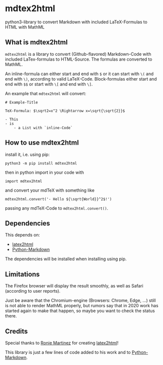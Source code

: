# mdtex2html
python3-library to convert Markdown with included LaTeX-Formulas to HTML with MathML

## What is mdtex2html

`mdtex2html` is a library to convert (Github-flavored) Markdown-Code with included LaTex-formulas to HTML-Source. The formulas are converted to MathML.

An inline-formula can either start and end with `$` or it can start with `\(` and end with `\)`, according to valid LaTeX-Code. Block-formulas either start and end with `$$` or start with `\[` and end with `\]`.

An example that `mdtex2html` will convert:

```
# Example-Title

TeX-Formula: $\sqrt2=x^2 \Rightarrow x=\sqrt{\sqrt{2}}$

- This
- is
    - a List with `inline-Code`
```

## How to use mdtex2html

install it, i.e. using pip:

`python3 -m pip install mdtex2html`

then in python import in your code with

`import mdtex2html`

and convert your mdTeX with something like

`mdtex2html.convert('- Hello ${\sqrt{World}}^2$!')`

passing any mdTeX-Code to `mdtex2html.convert()`.

## Dependencies

This depends on:

- [latex2html](https://github.com/roniemartinez/latex2mathml)
- [Python-Markdown](https://github.com/Python-Markdown/markdown)

The dependencies will be installed when installing using pip.

## Limitations

The Firefox browser will display the result smoothly, as well as Safari (according to user reports).

Just be aware that the Chromium-engine (Browsers: Chrome, Edge, ...) still is not able to render MathML properly, but rumors say that in 2020 work has started again to make that happen, so maybe you want to check the status there.

## Credits

Special thanks to [Ronie Martinez](https://github.com/roniemartinez) for creating [latex2html](https://github.com/roniemartinez/latex2mathml)!

This library is just a few lines of code added to his work and to [Python-Markdown](https://github.com/Python-Markdown/markdown).
